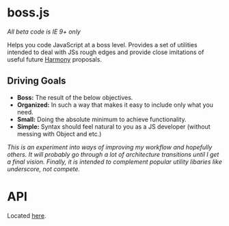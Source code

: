 boss.js
=======

*All beta code is IE 9+ only*

Helps you code JavaScript at a boss level. Provides a set of utilities intended to deal with JSs rough edges and provide close imitations of useful future [Harmony](http://wiki.ecmascript.org/doku.php?id=harmony:specification_drafts) proposals.

Driving Goals
-------------

* **Boss:** The result of the below objectives.
* **Organized:** In such a way that makes it easy to include only what you need.
* **Small:** Doing the absolute minimum to achieve functionality.
* **Simple:** Syntax should feel natural to you as a JS developer (without messing with Object and etc.)

*This is an experiment into ways of improving my workflow and hopefully others. It will probably go through a lot of architecture transitions until I get a final vision. Finally, it is intended to complement popular utility libaries like underscore, not compete.*

API
===

Located [here](https://github.com/Jacob-Friesen/boss.js/blob/master/docs/boss.md).
